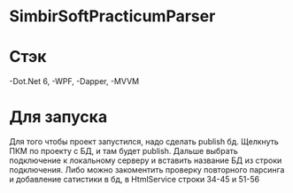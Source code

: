 # SimbirSoftPracticumParser

# Стэк
-Dot.Net 6,
-WPF,
-Dapper,
-MVVM

# Для запуска
Для того чтобы проект запустился, надо сделать publish бд. Щелкнуть ПКМ по проекту с БД, и там будет publish. Дальше выбрать подключение к локальному серверу 
и вставить название БД из cтроки подключения. Либо можно закоментить проверку повторного парсинга и добавление сатистики в бд, в HtmlService строки 34-45 и 51-56
